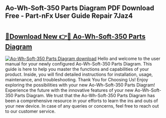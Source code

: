 ## Ao-Wh-Soft-350 Parts Diagram PDF Download Free - Part-nFx User Guide Repair 7Jaz4

# <h2><a href="http://dfj4jqv.blite.top/?on=Ao-Wh-Soft-350+Parts+Diagram">🔗Download New 👉🔴 Ao-Wh-Soft-350 Parts Diagram</a></h2>

[![Ao-Wh-Soft-350 Parts Diagram download](https://i.imgur.com/lujVjoI.png)](http://dfj4jqv.blite.top/?on=Ao-Wh-Soft-350+Parts+Diagram)
Hello and welcome to the user manual for your newly configured Ao-Wh-Soft-350 Parts Diagram. This guide is here to help you master the functions and capabilities of your product. Inside, you will find detailed instructions for installation, usage, maintenance, and troubleshooting. Thank You for Choosing Us! Enjoy exploring the possibilities with your new Ao-Wh-Soft-350 Parts Diagram! Experience the future with the innovative features of your new Ao-Wh-Soft-350 Parts Diagram. We trust that the Ao-Wh-Soft-350 Parts Diagram has been a comprehensive resource in your efforts to learn the ins and outs of your new device. In case of any queries or concerns, feel free to reach out to our customer service.
